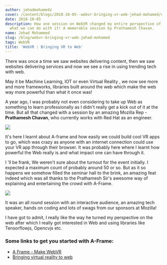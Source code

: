 ```yaml
---
author: jehadmohamedz
cover: /content/blogs/2018-10-05--webvr-bringing-vr-web-jehad-mohamed/cover.png
date: 2018-10-05
description: How one session on WebVR changed my entire perspective of the web and
  what we can do with it! A memorable session by Prathamesh Chavan.
name: Jehad Mohammed
slug: /blog/webvr-bringing-vr-web-jehad-mohamed
tags: WebVR
title: 'WebVR : Bringing VR to Web'
---
```


There was once a time we saw websites delivering content, then we saw websites delivering services and now we see a rise in using trending tech with web.

May it be Machine Learning, IOT or even Virtual Reality , we now see more and more frameworks, libraries built around the web which make the web way more powerful than what it once was!

A year ago, I was probably not even considering to take up Web as something to learn professionally as I didn't really get a kick out of it at the time. But all that changed with a session by an amazing Mozilla Rep - **Prathamesh Chavan**, who currently works with Red Hat as an engineer.

<image src="/content/blogs/2018-10-05--webvr-bringing-vr-web-jehad-mohamed/2.jpeg"/>

It's here I learnt about A-frame and how easily we could build cool VR apps to go, which was crazy as anyone with an internet connection could use your VR app through their browser. It was probably here where I learnt how powerful the Web really is and what impact one can have through it.

I 'll be frank, We weren't sure about the turnout for the event initially. I expected a maximum count of probably around 50 or so. But as it so happens we somehow filled the seminar hall to the brink, an amazing feat indeed which was all thanks to the Prathamesh Sir's awesome way of explaining and entertaining the crowd with A-Frame.

<image src="/content/blogs/2018-10-05--webvr-bringing-vr-web-jehad-mohamed/1.jpeg"/>

It was an all round session with an interactive audience, an amazing tech speaker, hands on coding and lots of swags from our sponsors at Mozilla!

I have got to admit, I really like the way he turned my perspective on the web after which I really got interested in Web and using libraries like Tensorflowjs, Opencvjs etc.

### Some links to get you started with A-Frame:
- [A Frame - Make WebVR](https://aframe.io)
- [Bringing virtual reality to web](https://webvr.info)